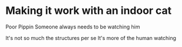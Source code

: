 # Making it work with an indoor cat

Poor Pippin
Someone always needs to be watching him

It's not so much the structures per se
It's more of the human watching